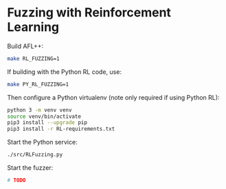 # Fuzzing with Reinforcement Learning

Build AFL++:

```bash
make RL_FUZZING=1
```

If building with the Python RL code, use:

```bash
make PY_RL_FUZZING=1
```

Then configure a Python virtualenv (note only required if using Python RL):

```bash
python 3 -m venv venv
source venv/bin/activate
pip3 install --upgrade pip
pip3 install -r RL-requirements.txt
```

Start the Python service:

```bash
./src/RLFuzzing.py
```

Start the fuzzer:

```bash
# TODO
```
